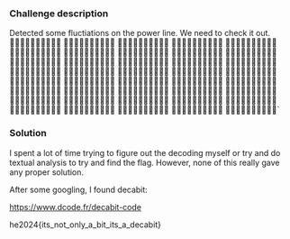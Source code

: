 ### Challenge description
Detected some fluctiations on the power line. We need to check it out.
🔺🔺🔻🔺🔺🔻🔻🔺🔻🔻 🔻🔺🔻🔻🔺🔺🔺🔻🔺🔻 🔺🔺🔺🔺🔻🔻🔻🔻🔺🔻 🔺🔺🔻🔻🔺🔻🔻🔺🔺🔻 🔺🔺🔺🔺🔻🔻🔻🔻🔺🔻 🔺🔻🔺🔺🔺🔻🔻🔻🔺🔻 🔻🔻🔺🔺🔺🔺🔺🔻🔻🔻 🔺🔻🔺🔺🔻🔻🔺🔺🔻🔻 🔻🔺🔻🔺🔻🔻🔺🔺🔺🔻 🔺🔻🔺🔺🔻🔻🔺🔻🔺🔻 🔻🔺🔻🔺🔺🔺🔻🔻🔺🔻 🔺🔺🔺🔻🔺🔻🔻🔻🔺🔻 🔺🔺🔺🔻🔺🔻🔻🔺🔻🔻 🔻🔺🔻🔺🔻🔻🔺🔺🔺🔻 🔻🔺🔻🔺🔺🔺🔻🔻🔺🔻 🔺🔺🔺🔻🔺🔻🔻🔺🔻🔻 🔺🔺🔺🔻🔺🔻🔻🔻🔺🔻 🔺🔺🔻🔻🔻🔺🔻🔺🔺🔻 🔺🔺🔺🔺🔺🔻🔻🔻🔻🔻 🔻🔺🔻🔺🔺🔺🔻🔻🔺🔻 🔻🔺🔻🔻🔺🔺🔻🔺🔺🔻 🔻🔺🔻🔺🔺🔺🔻🔻🔺🔻 🔻🔻🔻🔺🔺🔺🔻🔺🔺🔻 🔺🔻🔺🔺🔻🔻🔺🔺🔻🔻 🔻🔺🔻🔺🔻🔻🔺🔺🔺🔻 🔻🔺🔻🔺🔺🔺🔻🔻🔺🔻 🔺🔻🔺🔺🔻🔻🔺🔺🔻🔻 🔻🔺🔻🔺🔻🔻🔺🔺🔺🔻 🔺🔻🔺🔺🔻🔻🔺🔻🔺🔻 🔻🔺🔻🔺🔺🔺🔻🔻🔺🔻 🔻🔺🔻🔻🔺🔺🔻🔺🔺🔻 🔻🔺🔻🔺🔺🔺🔻🔻🔺🔻 🔺🔻🔻🔻🔺🔺🔺🔻🔺🔻 🔻🔺🔻🔻🔺🔺🔺🔻🔺🔻 🔻🔺🔻🔻🔺🔻🔺🔺🔺🔻 🔻🔺🔻🔻🔺🔺🔻🔺🔺🔻 🔻🔻🔻🔺🔺🔺🔻🔺🔺🔻 🔺🔻🔺🔺🔻🔻🔺🔺🔻🔻 🔻🔺🔻🔺🔻🔻🔺🔺🔺🔻 🔻🔻🔻🔻🔺🔺🔺🔺🔺🔻`

### Solution

I spent a lot of time trying to figure out the decoding myself or try and do textual analysis to try and find the flag. However, none of this really gave any proper solution.

After some googling, I found decabit:

https://www.dcode.fr/decabit-code

he2024{its_not_only_a_bit_its_a_decabit}

